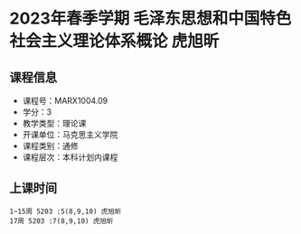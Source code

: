 # 2023年春季学期 毛泽东思想和中国特色社会主义理论体系概论 虎旭昕






## 课程信息

- 课程号：MARX1004.09
- 学分：3
- 教学类型：理论课
- 开课单位：马克思主义学院
- 课程类别：通修
- 课程层次：本科计划内课程

## 上课时间

```
1~15周 5203 :5(8,9,10) 虎旭昕
17周 5203 :7(8,9,10) 虎旭昕
```

